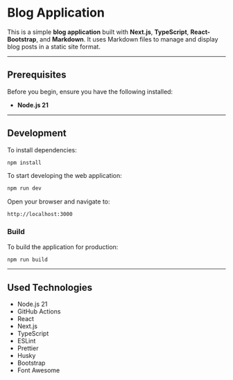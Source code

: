 # Blog Application

This is a simple **blog application** built with **Next.js**, **TypeScript**, **React-Bootstrap**, and **Markdown**. It uses Markdown files to manage and display blog posts in a static site format.

---

## Prerequisites

Before you begin, ensure you have the following installed:

- **Node.js 21**

---

## Development

To install dependencies:

```sh
npm install
```

To start developing the web application:

```sh
npm run dev
```

Open your browser and navigate to:
```
http://localhost:3000
```

### Build

To build the application for production:

```sh
npm run build
```

---

## Used Technologies

- Node.js 21
- GitHub Actions
- React
- Next.js
- TypeScript
- ESLint
- Prettier
- Husky
- Bootstrap
- Font Awesome
